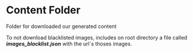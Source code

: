 # Content Folder

Folder for downloaded our generated content

To not download blacklisted images, includes on root directory a file called ***images_blacklist.json*** with the url´s thoses images.